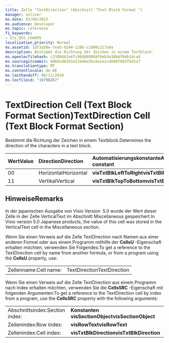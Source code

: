 ```yaml
---
title: Zelle "TextDirection" (Abschnitt "Text Block Format ")
manager: soliver
ms.date: 03/09/2015
ms.audience: Developer
ms.topic: reference
f1_keywords:
- Vis_DSS.chm995
localization_priority: Normal
ms.assetid: 1df3a50e-7ea5-9244-1286-c1d00c217a9a
description: Bestimmt die Richtung der Zeichen in einem Textblock.
ms.openlocfilehash: c238b6b2a47c968809869f8eb3e38b6f0db1dcad
ms.sourcegitcommit: 9d60cd82b5413446e5bc8ace2cd689f683fb41a7
ms.translationtype: MT
ms.contentlocale: de-DE
ms.lasthandoff: 06/11/2018
ms.locfileid: "19798267"
---
```

# <a name="textdirection-cell-text-block-format-section"></a><span data-ttu-id="f80cf-103">TextDirection Cell (Text Block Format Section)</span><span class="sxs-lookup"><span data-stu-id="f80cf-103">TextDirection Cell (Text Block Format Section)</span></span>

<span data-ttu-id="f80cf-104">Bestimmt die Richtung der Zeichen in einem Textblock.</span><span class="sxs-lookup"><span data-stu-id="f80cf-104">Determines the direction of the characters in a text block.</span></span>
  
|<span data-ttu-id="f80cf-105">**Wert**</span><span class="sxs-lookup"><span data-stu-id="f80cf-105">**Value**</span></span>|<span data-ttu-id="f80cf-106">**Direction**</span><span class="sxs-lookup"><span data-stu-id="f80cf-106">**Direction**</span></span>|<span data-ttu-id="f80cf-107">**Automatisierungskonstante**</span><span class="sxs-lookup"><span data-stu-id="f80cf-107">**Automation constant**</span></span>|
|:-----|:-----|:-----|
| <span data-ttu-id="f80cf-108">0</span><span class="sxs-lookup"><span data-stu-id="f80cf-108">0</span></span>  <br/> | <span data-ttu-id="f80cf-109">Horizontal</span><span class="sxs-lookup"><span data-stu-id="f80cf-109">Horizontal</span></span>  <br/> |<span data-ttu-id="f80cf-110">**visTxtBlkLeftToRight**</span><span class="sxs-lookup"><span data-stu-id="f80cf-110">**visTxtBlkLeftToRight**</span></span> <br/> |
| <span data-ttu-id="f80cf-111">1</span><span class="sxs-lookup"><span data-stu-id="f80cf-111">1</span></span>  <br/> | <span data-ttu-id="f80cf-112">Vertikal</span><span class="sxs-lookup"><span data-stu-id="f80cf-112">Vertical</span></span>  <br/> |<span data-ttu-id="f80cf-113">**visTxtBlkTopToBottom**</span><span class="sxs-lookup"><span data-stu-id="f80cf-113">**visTxtBlkTopToBottom**</span></span> <br/> |
   
## <a name="remarks"></a><span data-ttu-id="f80cf-114">Hinweise</span><span class="sxs-lookup"><span data-stu-id="f80cf-114">Remarks</span></span>

<span data-ttu-id="f80cf-115">In der japanischen Ausgabe von Visio Version  5.0 wurde der Wert dieser Zelle in der Zelle VerticalText im Abschnitt Miscellaneous gespeichert.</span><span class="sxs-lookup"><span data-stu-id="f80cf-115">In Visio version 5.0 Japanese products, the value of this cell was stored in the VerticalText cell in the Miscellaneous section.</span></span>
  
<span data-ttu-id="f80cf-116">Wenn Sie einen Verweis auf die Zelle TextDirection nach Namen aus einer anderen Formel oder aus einem Programm mithilfe der **CellsU** -Eigenschaft erhalten möchten, verwenden Sie Folgendes:</span><span class="sxs-lookup"><span data-stu-id="f80cf-116">To get a reference to the TextDirection cell by name from another formula, or from a program using the **CellsU** property, use:</span></span> 
  
|||
|:-----|:-----|
| <span data-ttu-id="f80cf-117">Zellenname:</span><span class="sxs-lookup"><span data-stu-id="f80cf-117">Cell name:</span></span>  <br/> | <span data-ttu-id="f80cf-118">TextDirection</span><span class="sxs-lookup"><span data-stu-id="f80cf-118">TextDirection</span></span>  <br/> |
   
<span data-ttu-id="f80cf-119">Wenn Sie einen Verweis auf die Zelle TextDirection aus einem Programm nach Index erhalten möchten, verwenden Sie die **CellsSRC** -Eigenschaft mit folgenden Argumenten:</span><span class="sxs-lookup"><span data-stu-id="f80cf-119">To get a reference to the TextDirection cell by index from a program, use the **CellsSRC** property with the following arguments:</span></span> 
  
|||
|:-----|:-----|
| <span data-ttu-id="f80cf-120">Abschnittsindex:</span><span class="sxs-lookup"><span data-stu-id="f80cf-120">Section index:</span></span>  <br/> |<span data-ttu-id="f80cf-121">**Konstanten visSectionObject**</span><span class="sxs-lookup"><span data-stu-id="f80cf-121">**visSectionObject**</span></span> <br/> |
| <span data-ttu-id="f80cf-122">Zeilenindex:</span><span class="sxs-lookup"><span data-stu-id="f80cf-122">Row index:</span></span>  <br/> |<span data-ttu-id="f80cf-123">**visRowText**</span><span class="sxs-lookup"><span data-stu-id="f80cf-123">**visRowText**</span></span> <br/> |
| <span data-ttu-id="f80cf-124">Zellenindex:</span><span class="sxs-lookup"><span data-stu-id="f80cf-124">Cell index:</span></span>  <br/> |<span data-ttu-id="f80cf-125">**visTxtBlkDirection**</span><span class="sxs-lookup"><span data-stu-id="f80cf-125">**visTxtBlkDirection**</span></span> <br/> |
   

